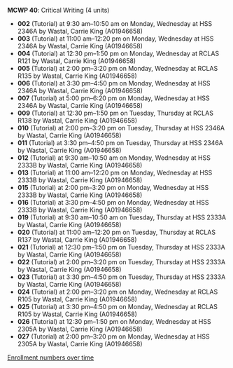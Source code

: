**MCWP 40**: Critical Writing (4 units)

- **002** (Tutorial) at 9:30 am–10:50 am on Monday, Wednesday at HSS 2346A by Wastal, Carrie King (A01946658)
- **003** (Tutorial) at 11:00 am–12:20 pm on Monday, Wednesday at HSS 2346A by Wastal, Carrie King (A01946658)
- **004** (Tutorial) at 12:30 pm–1:50 pm on Monday, Wednesday at RCLAS R121 by Wastal, Carrie King (A01946658)
- **005** (Tutorial) at 2:00 pm–3:20 pm on Monday, Wednesday at RCLAS R135 by Wastal, Carrie King (A01946658)
- **006** (Tutorial) at 3:30 pm–4:50 pm on Monday, Wednesday at HSS 2346A by Wastal, Carrie King (A01946658)
- **007** (Tutorial) at 5:00 pm–6:20 pm on Monday, Wednesday at HSS 2346A by Wastal, Carrie King (A01946658)
- **009** (Tutorial) at 12:30 pm–1:50 pm on Tuesday, Thursday at RCLAS R138 by Wastal, Carrie King (A01946658)
- **010** (Tutorial) at 2:00 pm–3:20 pm on Tuesday, Thursday at HSS 2346A by Wastal, Carrie King (A01946658)
- **011** (Tutorial) at 3:30 pm–4:50 pm on Tuesday, Thursday at HSS 2346A by Wastal, Carrie King (A01946658)
- **012** (Tutorial) at 9:30 am–10:50 am on Monday, Wednesday at HSS 2333B by Wastal, Carrie King (A01946658)
- **013** (Tutorial) at 11:00 am–12:20 pm on Monday, Wednesday at HSS 2333B by Wastal, Carrie King (A01946658)
- **015** (Tutorial) at 2:00 pm–3:20 pm on Monday, Wednesday at HSS 2333B by Wastal, Carrie King (A01946658)
- **016** (Tutorial) at 3:30 pm–4:50 pm on Monday, Wednesday at HSS 2333B by Wastal, Carrie King (A01946658)
- **019** (Tutorial) at 9:30 am–10:50 am on Tuesday, Thursday at HSS 2333A by Wastal, Carrie King (A01946658)
- **020** (Tutorial) at 11:00 am–12:20 pm on Tuesday, Thursday at RCLAS R137 by Wastal, Carrie King (A01946658)
- **021** (Tutorial) at 12:30 pm–1:50 pm on Tuesday, Thursday at HSS 2333A by Wastal, Carrie King (A01946658)
- **022** (Tutorial) at 2:00 pm–3:20 pm on Tuesday, Thursday at HSS 2333A by Wastal, Carrie King (A01946658)
- **023** (Tutorial) at 3:30 pm–4:50 pm on Tuesday, Thursday at HSS 2333A by Wastal, Carrie King (A01946658)
- **024** (Tutorial) at 2:00 pm–3:20 pm on Monday, Wednesday at RCLAS R105 by Wastal, Carrie King (A01946658)
- **025** (Tutorial) at 3:30 pm–4:50 pm on Monday, Wednesday at RCLAS R105 by Wastal, Carrie King (A01946658)
- **026** (Tutorial) at 12:30 pm–1:50 pm on Monday, Wednesday at HSS 2305A by Wastal, Carrie King (A01946658)
- **027** (Tutorial) at 2:00 pm–3:20 pm on Monday, Wednesday at HSS 2305A by Wastal, Carrie King (A01946658)

[Enrollment numbers over time](./MCWP40.tsv)
